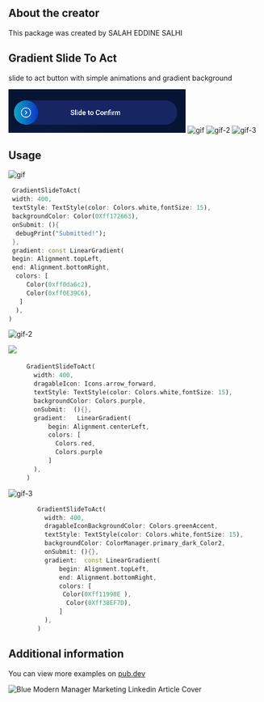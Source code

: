 ## About the creator
This package was created by SALAH EDDINE SALHI 

## Gradient Slide To Act
slide to act button with simple animations and gradient background

![img.png](img.png)
![gif](https://user-images.githubusercontent.com/89273323/209432773-f9caffec-b393-407b-b91a-2ee1b8b5169c.gif)
![gif-2](https://user-images.githubusercontent.com/89273323/209432776-455b9c70-d4ab-46c9-a7da-42e7c9df3065.gif)
![gif-3](https://user-images.githubusercontent.com/89273323/209432779-316286b1-273b-497e-b9c9-9eb353fed886.gif)


 
## Usage

![gif](https://user-images.githubusercontent.com/89273323/209432773-f9caffec-b393-407b-b91a-2ee1b8b5169c.gif)

```dart
 GradientSlideToAct(
 width: 400,
 textStyle: TextStyle(color: Colors.white,fontSize: 15),
 backgroundColor: Color(0Xff172663),
 onSubmit: (){
  debugPrint("Submitted!");
 },
 gradient: const LinearGradient(
 begin: Alignment.topLeft,
 end: Alignment.bottomRight,
  colors: [
     Color(0xff0da6c2),
     Color(0xff0E39C6),
   ]
  ),
)
```

![gif-2](https://user-images.githubusercontent.com/89273323/209432776-455b9c70-d4ab-46c9-a7da-42e7c9df3065.gif)

![](../../../Downloads/gif-2.gif)
```dart
     GradientSlideToAct(
       width: 400,
       dragableIcon: Icons.arrow_forward,
       textStyle: TextStyle(color: Colors.white,fontSize: 15),
       backgroundColor: Colors.purple,
       onSubmit:  (){},
       gradient:   LinearGradient(
           begin: Alignment.centerLeft,
           colors: [
             Colors.red,
             Colors.purple
           ]
       ),
     )
```

![gif-3](https://user-images.githubusercontent.com/89273323/209432779-316286b1-273b-497e-b9c9-9eb353fed886.gif)

```dart
        GradientSlideToAct(
          width: 400,
          dragableIconBackgroundColor: Colors.greenAccent,
          textStyle: TextStyle(color: Colors.white,fontSize: 15),
          backgroundColor: ColorManager.primary_dark_Color2,
          onSubmit: (){},
          gradient:  const LinearGradient(
              begin: Alignment.topLeft,
              end: Alignment.bottomRight,
              colors: [
               Color(0Xff11998E ), 
                Color(0Xff38EF7D), 
              ]
          ),
        )
```


## Additional information

You can view more examples on [pub.dev](https://pub.dev/packages/gradient_slide_to_act)


 
![Blue Modern Manager Marketing Linkedin Article Cover](https://user-images.githubusercontent.com/89273323/209433526-fd5abfca-468f-4709-94ca-011b35ffa9d4.png)

